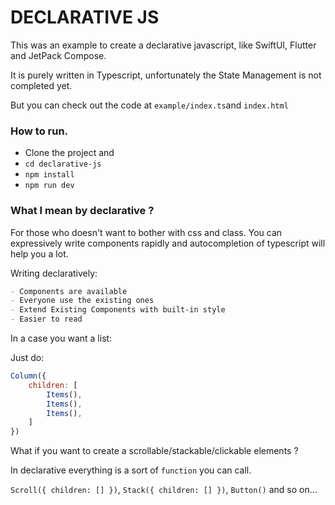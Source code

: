 DECLARATIVE JS
==============


This was an example to create a declarative javascript, like SwiftUI, Flutter and JetPack Compose.

It is purely written in Typescript, unfortunately the State Management is not completed yet.

But you can check out the code at `example/index.ts`and `index.html`


### How to run.

- Clone the project and
- `cd declarative-js`
- `npm install`
- `npm run dev`


### What I mean by declarative ?

For those who doesn't want to bother with css and class. You can expressively write components
rapidly and autocompletion of typescript will help you a lot.

Writing declaratively:

```md
- Components are available
- Everyone use the existing ones
- Extend Existing Components with built-in style
- Easier to read
```

In a case you want a list:

Just do:

````js
Column({
    children: [
        Items(),
        Items(),
        Items(),
    ]
})
````

What if you want to create a scrollable/stackable/clickable elements ?

In declarative everything is a sort of `function` you can call.

`Scroll({ children: [] })`, `Stack({ children: [] })`, `Button()` and so on...





